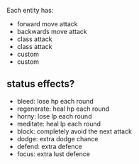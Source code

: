 Each entity has:

- forward move attack
- backwards move attack
- class attack
- class attack
- custom
- custom

## status effects?

- bleed: lose hp each round
- regenerate: heal hp each round
- horny: lose lp each round
- meditate: heal lp each round
- block: completely avoid the next attack
- dodge: extra dodge chance
- defend: extra defence
- focus: extra lust defence
